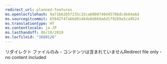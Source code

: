 ```yaml
---
redirect_url: planned-features
ms.openlocfilehash: 9a71b62b57235c15ca6008740d4578bdcde84a6d
ms.sourcegitcommit: 65042f47a66d9146de8d869a6d1f92b9a5ca9524
ms.translationtype: HT
ms.contentlocale: ja-JP
ms.lasthandoff: 06/19/2019
ms.locfileid: "1688126"
---
```

<span data-ttu-id="6c5f0-101">リダイレクト ファイルのみ - コンテンツは含まれていません</span><span class="sxs-lookup"><span data-stu-id="6c5f0-101">Redirect file only - no content included</span></span>